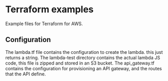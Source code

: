 # Terraform examples
Example files for Terraform for AWS.
## Configuration

The lambda.tf file contains the configuration to create the lambda.
this just returns a string.
The lambda-test directory contains the actual lambda JS code, this file is zipped and stored in an S3 bucket.
The api_gateway.tf contains the configuration for provisioning an API gateway, and the routes that the API define.
